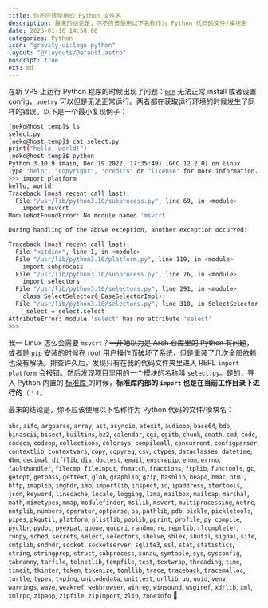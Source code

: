```yaml
---
title: 你不应该使用的 Python 文件名
description: 最末的结论是，你不应该使用以下名称作为 Python 代码的文件/模块名
date: 2023-01-16 14:58:08
categories: Python
icon: "gravity-ui:logo-python"
layout: "@/layouts/Default.astro"
noscript: true
ext: md
---
```


在新 VPS 上运行 Python 程序的时候出现了问题：[`pdm`](https://pdm.fming.dev/latest/) 无法正常 install 或者设置 config，`poetry` 可以但是无法正常运行。两者都在获取运行环境的时候发生了同样的错误。以下是一个最小复现例子：

```sh
[neko@host temp]$ ls
select.py
[neko@host temp]$ cat select.py
print("hello, world!")
[neko@host temp]$ python
Python 3.10.9 (main, Dec 19 2022, 17:35:49) [GCC 12.2.0] on linux
Type "help", "copyright", "credits" or "license" for more information.
>>> import platform
hello, world!
Traceback (most recent call last):
  File "/usr/lib/python3.10/subprocess.py", line 69, in <module>
    import msvcrt
ModuleNotFoundError: No module named 'msvcrt'

During handling of the above exception, another exception occurred:

Traceback (most recent call last):
  File "<stdin>", line 1, in <module>
  File "/usr/lib/python3.10/platform.py", line 119, in <module>
    import subprocess
  File "/usr/lib/python3.10/subprocess.py", line 76, in <module>
    import selectors
  File "/usr/lib/python3.10/selectors.py", line 291, in <module>
    class SelectSelector(_BaseSelectorImpl):
  File "/usr/lib/python3.10/selectors.py", line 318, in SelectSelector
    _select = select.select
AttributeError: module 'select' has no attribute 'select'
>>>
```

我一 Linux 怎么会需要 `msvcrt`？~~一开始以为是 Arch 仓库里的 Python 有问题~~，或者是 `pip` 安装的时候在 root 用户操作而破坏了系统，但是重装了几次全部依赖也没有解决。排查许久后，发现只有在我的代码文件夹里进入 REPL `import platform` 会报错。然后发现项目里用的一个模块的名称叫 `select.py`。是的，导入 Python 内置的 <a href="https://docs.python.org/3/library/index.html">标准库 <i class="fa-brands fa-python"></i></a> 的时候，**标准库内部的 `import` 也是在当前工作目录下进行的**（！）。

最末的结论是，你不应该使用以下名称作为 Python 代码的文件/模块名：

`abc`, `aifc`, `argparse`, `array`, `ast`, `asyncio`, `atexit`, `audioop`, `base64`, `bdb`, `binascii`, `bisect`, `builtins`, `bz2`, `calendar`, `cgi`, `cgitb`, `chunk`, `cmath`, `cmd`, `code`, `codecs`, `codeop`, `collections`, `colorsys`, `compileall`, `concurrent`, `configparser`, `contextlib`, `contextvars`, `copy`, `copyreg`, `csv`, `ctypes`, `dataclasses`, `datetime`, `dbm`, `decimal`, `difflib`, `dis`, `doctest`, `email`, `ensurepip`, `enum`, `errno`, `faulthandler`, `filecmp`, `fileinput`, `fnmatch`, `fractions`, `ftplib`, `functools`, `gc`, `getopt`, `getpass`, `gettext`, `glob`, `graphlib`, `gzip`, `hashlib`, `heapq`, `hmac`, `html`, `http`, `imaplib`, `imghdr`, `imp`, `importlib`, `inspect`, `io`, `ipaddress`, `itertools`, `json`, `keyword`, `linecache`, `locale`, `logging`, `lzma`, `mailbox`, `mailcap`, `marshal`, `math`, `mimetypes`, `mmap`, `modulefinder`, `msilib`, `msvcrt`, `multiprocessing`, `netrc`, `nntplib`, `numbers`, `operator`, `optparse`, `os`, `pathlib`, `pdb`, `pickle`, `pickletools`, `pipes`, `pkgutil`, `platform`, `plistlib`, `poplib`, `pprint`, `profile`, `py_compile`, `pyclbr`, `pydoc`, `pyexpat`, `queue`, `quopri`, `random`, `re`, `reprlib`, `rlcompleter`, `runpy`, `sched`, `secrets`, `select`, `selectors`, `shelve`, `shlex`, `shutil`, `signal`, `site`, `smtplib`, `sndhdr`, `socket`, `socketserver`, `sqlite3`, `ssl`, `stat`, `statistics`, `string`, `stringprep`, `struct`, `subprocess`, `sunau`, `symtable`, `sys`, `sysconfig`, `tabnanny`, `tarfile`, `telnetlib`, `tempfile`, `test`, `textwrap`, `threading`, `time`, `timeit`, `tkinter`, `token`, `tokenize`, `tomllib`, `trace`, `traceback`, `tracemalloc`, `turtle`, `types`, `typing`, `unicodedata`, `unittest`, `urllib`, `uu`, `uuid`, `venv`, `warnings`, `wave`, `weakref`, `webbrowser`, `winreg`, `winsound`, `wsgiref`, `xdrlib`, `xml`, `xmlrpc`, `zipapp`, `zipfile`, `zipimport`, `zlib`, `zoneinfo` 🐍

